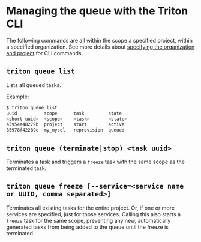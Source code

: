 <!--
    This Source Code Form is subject to the terms of the Mozilla Public
    License, v. 2.0. If a copy of the MPL was not distributed with this
    file, You can obtain one at http://mozilla.org/MPL/2.0/.
-->

<!--
    Copyright 2016 Casey Bisson, Joyent
-->

# Managing the queue with the Triton CLI

The following commands are all within the scope a specified project, within a specified organization. See more details about [specifying the organization and project](../projects/triton-cli.md#specifying-the-organization-and-project) for CLI commands.


## `triton queue list`

Lists all queued tasks.

Example:

```bash
$ triton queue list
uuid          scope      task         state
<short uuid>  <scope>    <task>       <state>
a3954a48279b  project    start        active
85978f42289e  my_mysql   reprovision  queued
```

## `triton queue (terminate|stop) <task uuid>`

Terminates a task and triggers a `freeze` task with the same scope as the terminated task.


## `triton queue freeze [--service=<service name or UUID, comma separated>]`

Terminates all existing tasks for the entire project. Or, if one or more services are specified, just for those services. Calling this also starts a `freeze` task for the same scope, preventing any new, automatically generated tasks from being added to the queue until the freeze is terminated.
